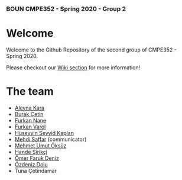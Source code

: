 ### BOUN CMPE352 - Spring 2020 - Group 2
 
# Welcome 
 
Welcome to the Github Repository of the second group of CMPE352 - Spring 2020.
 
Please checkout our [Wiki section](https://github.com/bounswe/bounswe2020group2/wiki) for more information!
 
# The team
 
- [Aleyna Kara](https://github.com/bounswe/bounswe2020group2/wiki/Aleyna-Kara)
- [Burak Çetin](https://github.com/bounswe/bounswe2020group2/wiki/Burak-Çetin)
- [Furkan Nane](https://github.com/bounswe/bounswe2020group2/wiki/Furkan-Nane)
- [Furkan Varol](https://github.com/bounswe/bounswe2020group2/wiki/Furkan-Varol)
- [Hüseyyin Seyyid Kaplan](https://github.com/bounswe/bounswe2020group2/wiki/Hüseyin-Seyyid-Kaplan)
- [Mehdi Saffar](https://github.com/bounswe/bounswe2020group2/wiki/Mehdi-Saffar) (communicator)
- [Mehmet Umut Öksüz](https://github.com/bounswe/bounswe2020group2/wiki/Mehmet-Umut-Öksüz)
- [Hande Şirikçi](https://github.com/bounswe/bounswe2020group2/wiki/hande-sirikci)
- [Ömer Faruk Deniz](https://github.com/bounswe/bounswe2020group2/wiki/Ömer-Faruk-Deniz)
- [Özdeniz Dolu](https://github.com/bounswe/bounswe2020group2/wiki/Özdeniz-Dolu)
- Tuna Çetindamar
